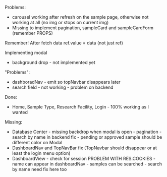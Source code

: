 Problems:
- carousel working after refresh on the sample page, otherwise not working at all (no img or stops on current img)
- Missing to implement pagination, sampleCard and sampleCardForm (remember PROPS)

Remember!
After fetch data ref.value = data (not just ref)

Implementing modal
- background drop - not implemented yet

"Problems":
- dashboradNav -  emit so topNavbar disappears later
- search field - not working - problem on backend

Done:
- Home, Sample Type, Research Facility, Login - 100% working as I wanted

Missing:
- Database Center - missing backdrop when modal is open
                  - pagination
                  - search by name in backend fix
                  - pending or approved sample should be different color on Modal
- DashboardNav and TopNavBar fix (TopNavbar should disappear or at least the login menu option)
- DashboardView - check for session PROBLEM WITH RES.COOKIES - name can appear in dashboardNav
                                    - samples can be searched
                                    - search by name need fix here too

